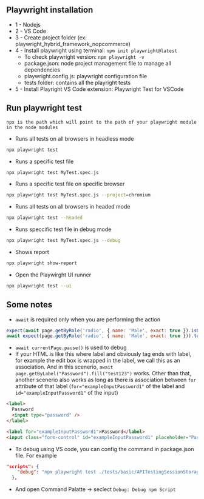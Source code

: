 ## Playwright installation
- 1 - Nodejs
- 2 - VS Code
- 3 - Create project folder (ex: playwright_hybrid_framework_nopcommerce)
- 4 - Install playwright using terminal: `npm init playwright@latest`
  - To check playwright version:	`npm playwright -v`
  - package.json: node project management file to manage all dependencies
  - playwright.config.js: playwright configuration file
  - tests folder: contains all the playright tests 
- 5 - Install Playright VS Code extension: Playwright Test for VSCode

## Run playwright test
`npx is the path which will point to the path of your playwright module in the node modules`
- Runs all tests on all browsers in headless mode
```bash
npx playwright test
```
- Runs a specific test file 
```bash
npx playwright test MyTest.spec.js
```
- Runs a specific test file on specific browser 
```bash
npx playwright test MyTest.spec.js --project=chromium
```
- Runs all tests on all browsers in headed mode
```bash
npx playwright test --headed
```
- Runs speccific test file in debug mode	
```bash
npx playwright test MyTest.spec.js --debug
```			
- Shows report
```bash
npx playwright show-report
```
- Open the Playwirght UI runner
```bash
npx playwright test --ui
```

## Some notes
- `await` is required only when you are performing the action
```javascript
expect(await page.getByRole('radio', { name: 'Male', exact: true }).isChecked()).toBeFalsy()
await expect(page.getByRole('radio', { name: 'Male', exact: true })).toBeChecked()
```
- `await currentPage.pause()` is used to debug
- If your HTML is like this where label and obviously tag ends with label, for example the edit box is wrapped in the label, we call this as an association. And in this scenerio, `await page.getByLabel("Password").fill("test123")` works. Other than that, another scenerio also works as long as there is association between `for` attribute of that label (`for="exampleInputPassword1"` of the label and `id="exampleInputPassword1"` of the input)
```html
<label>
  Password
  <input type="password" />
</label>

<label for="exampleInputPassword1">Password</label>
<input class="form-control" id="exampleInputPassword1" placeholder="Password" type="password">
```
- To debug using VS code, you can config the command in package.json file. For example
```json
"scripts": {
    "debug": "npx playwright test ./tests/basic/APITestingSessionStorage.spec.js --headed"
  },
```
- And open Command Palatte -> seclect `Debug: Debug npm Script`
